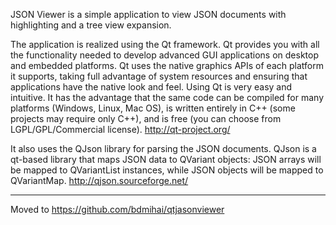 JSON Viewer is a simple application to view JSON documents with highlighting and a tree view expansion.

The application is realized using the Qt framework. Qt provides you with all the functionality needed to develop advanced GUI applications on desktop and embedded platforms. Qt uses the native graphics APIs of each platform it supports, taking full advantage of system resources and ensuring that applications have the native look and feel. Using Qt is very easy and intuitive. It has the advantage that the same code can be compiled for many platforms (Windows, Linux, Mac OS), is written entirely in C++ (some projects may require only C++), and is free (you can choose from LGPL/GPL/Commercial license).
http://qt-project.org/

It also uses the QJson library for parsing the JSON documents. QJson is a qt-based library that maps JSON data to QVariant objects: JSON arrays will be mapped to QVariantList instances, while JSON objects will be mapped to QVariantMap.
http://qjson.sourceforge.net/


---


Moved to https://github.com/bdmihai/qtjasonviewer
